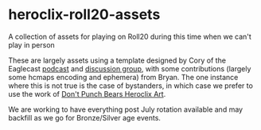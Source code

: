 # heroclix-roll20-assets
A collection of assets for playing on Roll20 during this time when we can't play in person

These are largely assets using a template designed by Cory of the Eaglecast [podcast](https://soundcloud.com/eaglesofheroclix) and [discussion group](https://www.facebook.com/groups/eaglesofheroclix/), with some contributions (largely some hcmaps encoding and ephemera) from Bryan. The one instance where this is not true is the case of bystanders, in which case we prefer to use the work of [Don't Punch Bears Heroclix Art](https://www.facebook.com/dontpunchbearsheroclix/).

We are working to have everything post July rotation available and may backfill as we go for Bronze/Silver age events.
